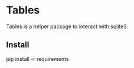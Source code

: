 # Tables

Tables is a helper package to interact with sqlite3.

## Install

pip install -r requirements
